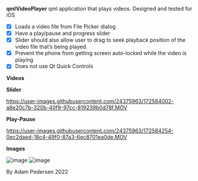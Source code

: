 **qmlVideoPlayer**
qml application that plays videos.
Designed and tested for iOS
- [x] Loads a video file from File Picker dialog 
- [x] Have a play/pause and progress slider 
- [x] Slider should also allow user to drag to seek playback position of the video file that’s being played. 
- [x] Prevent the phone from getting screen auto-locked while the video is playing 
- [x] Does not use Qt Quick Controls

**Videos**

**Slider**

https://user-images.githubusercontent.com/24375963/172584002-a8e20c7b-320b-40f9-97cc-819239b0d78f.MOV

**Play-Pause**

https://user-images.githubusercontent.com/24375963/172584254-0ec2daed-18c4-49f0-87a3-6ec8701ea0de.MOV

**Images**

![image](https://user-images.githubusercontent.com/24375963/172582718-68fa422c-8baf-4fe3-851b-ddc75184d7de.png)
![image](https://user-images.githubusercontent.com/24375963/172582767-bf77c262-0c52-42f8-8fb5-f8af9df4cdf2.png)

By Adam Pedersen 2022
